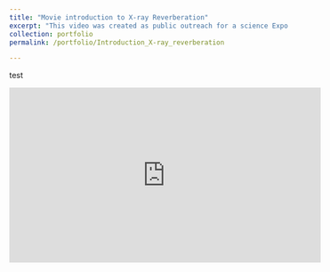```yaml
---
title: "Movie introduction to X-ray Reverberation"
excerpt: "This video was created as public outreach for a science Expo in 2021 in HK and it itroduces X-ray reverberation <br/> <img src='../images/X-ray_movie.png' onclick="window.open('https://gfh112.github.io/Lars/portfolio/Introduction_X-ray_reverberation', '_blank');" />" 
collection: portfolio
permalink: /portfolio/Introduction_X-ray_reverberation

---
```

test 
<iframe width="560" height="315" src="https://www.youtube.com/embed/QXvJrJnXvqo" title="Introduction to X-ray reverberation" frameborder="0" allow="accelerometer; autoplay=1; clipboard-write; encrypted-media; gyroscope; picture-in-picture" allowfullscreen></iframe>